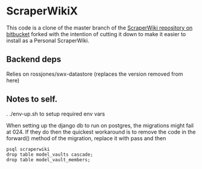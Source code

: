 # ScraperWikiX 

This code is a clone of the master branch of the [ScraperWiki repository on bitbucket](http://bitbucket.org/ScraperWiki/scraperwiki) forked with the intention of cutting it down to make it easier to install as a Personal ScraperWiki. 


## Backend deps

Relies on rossjones/swx-datastore (replaces the version removed from here)

## Notes to self.

. ./env-up.sh to setup required env vars

When setting up the django db to run on postgres, the migrations might fail at 024.  If they do then the quickest workaround is to remove the code in the forward() method of the migration, replace it with pass and then

    psql scraperwiki
    drop table model_vaults cascade;
    drop table model_vault_members;

